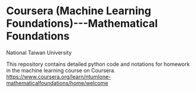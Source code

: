 # Coursera (Machine Learning Foundations)---Mathematical Foundations
National Taiwan University

This repository contains detailed python code and notations for homework in the machine learning course on Coursera. 
https://www.coursera.org/learn/ntumlone-mathematicalfoundations/home/welcome
